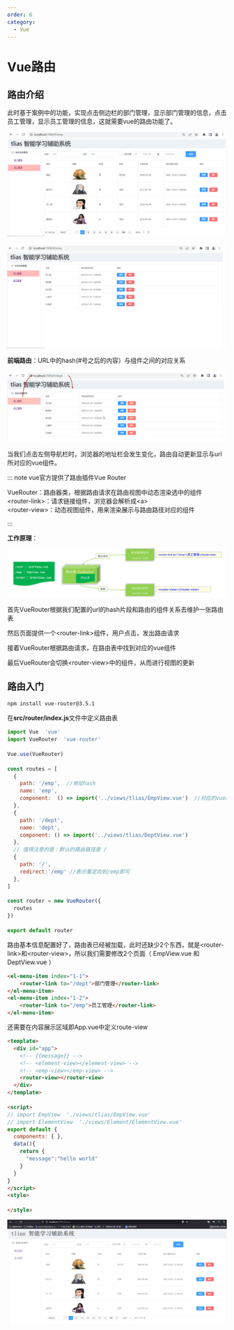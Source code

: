 ```yaml
---
order: 6
category: 
  - Vue
---
```


# Vue路由
<!-- more -->

## 路由介绍

此时基于案例中的功能，实现点击侧边栏的部门管理，显示部门管理的信息，点击员工管理，显示员工管理的信息，这就需要vue的路由功能了。

![1669385425617](./assets/1669385425617.png)

![1669385446343](./assets/1669385446343.png)

**前端路由**：URL中的hash(#号之后的内容）与组件之间的对应关系

![1669385782145](./assets/1669385782145.png)

当我们点击左侧导航栏时，浏览器的地址栏会发生变化，路由自动更新显示与url所对应的vue组件。

::: note vue官方提供了路由插件Vue Router

VueRouter：路由器类，根据路由请求在路由视图中动态渲染选中的组件  
&lt;router-link&gt;：请求链接组件，浏览器会解析成&lt;a&gt;  
&lt;router-view&gt;：动态视图组件，用来渲染展示与路由路径对应的组件  

:::

**工作原理**：

![1669386261570](./assets/1669386261570.png)

首先VueRouter根据我们配置的url的hash片段和路由的组件关系去维护一张路由表

然后页面提供一个&lt;router-link&gt;组件，用户点击，发出路由请求

接着VueRouter根据路由请求，在路由表中找到对应的vue组件

最后VueRouter会切换&lt;router-view&gt;中的组件，从而进行视图的更新

## 路由入门

```html
npm install vue-router@3.5.1
```

在**src/router/index.js**文件中定义路由表

```js
import Vue  'vue'
import VueRouter  'vue-router'

Vue.use(VueRouter)

const routes = [
  {
    path: '/emp',  //地址hash
    name: 'emp',
    component:  () => import('../views/tlias/EmpView.vue')  //对应的vue组件
  },
  {
    path: '/dept',
    name: 'dept',
    component: () => import('../views/tlias/DeptView.vue')
  },
  // 值得注意的是：默认的路由路径是 /
  {
    path: '/',
    redirect:'/emp' //表示重定向到/emp即可
  },
]

const router = new VueRouter({
  routes
})

export default router

```

路由基本信息配置好了，路由表已经被加载，此时还缺少2个东西，就是&lt;router-link&gt;和&lt;router-view&gt;，所以我们需要修改2个页面（ EmpView.vue 和 DeptView.vue ）

```html
<el-menu-item index="1-1">
    <router-link to="/dept">部门管理</router-link>
</el-menu-item>
<el-menu-item index="1-2">
    <router-link to="/emp">员工管理</router-link>
</el-menu-item>
```

还需要在内容展示区域即App.vue中定义route-view

```html
<template>
  <div id="app">
    <!-- {{message}} -->
    <!-- <element-view></element-view> -->
    <!-- <emp-view></emp-view> -->
    <router-view></router-view>
  </div>
</template>

<script>
// import EmpView  './views/tlias/EmpView.vue'
// import ElementView  './views/Element/ElementView.vue'
export default {
  components: { },
  data(){
    return {
      "message":"hello world"
    }
  }
}
</script>
<style>

</style>

```

![1669388755027](./assets/1669388755027.png)